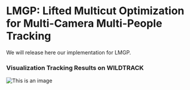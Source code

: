 # LMGP: Lifted Multicut Optimization for Multi-Camera Multi-People Tracking
We will release here our implementation for LMGP.


### Visualization Tracking Results on WILDTRACK
![This is an image](https://github.com/nhmduy/LMGP/blob/main/video_out/Demo-WILDTRACK-v3-original-compr.gif)

